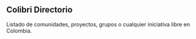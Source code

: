
## Colibri Directorio

Listado de comunidades, proyectos, grupos o cualquier iniciativa libre en Colombia.


